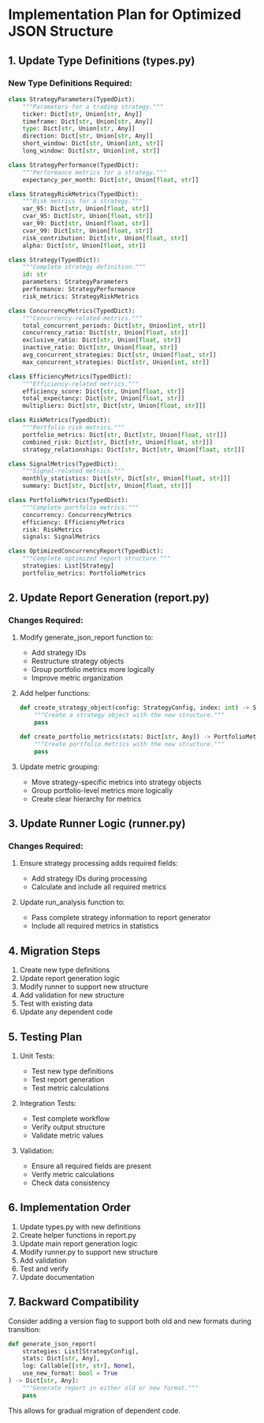 # Implementation Plan for Optimized JSON Structure

## 1. Update Type Definitions (types.py)

### New Type Definitions Required:

```python
class StrategyParameters(TypedDict):
    """Parameters for a trading strategy."""
    ticker: Dict[str, Union[str, Any]]
    timeframe: Dict[str, Union[str, Any]]
    type: Dict[str, Union[str, Any]]
    direction: Dict[str, Union[str, Any]]
    short_window: Dict[str, Union[int, str]]
    long_window: Dict[str, Union[int, str]]

class StrategyPerformance(TypedDict):
    """Performance metrics for a strategy."""
    expectancy_per_month: Dict[str, Union[float, str]]

class StrategyRiskMetrics(TypedDict):
    """Risk metrics for a strategy."""
    var_95: Dict[str, Union[float, str]]
    cvar_95: Dict[str, Union[float, str]]
    var_99: Dict[str, Union[float, str]]
    cvar_99: Dict[str, Union[float, str]]
    risk_contribution: Dict[str, Union[float, str]]
    alpha: Dict[str, Union[float, str]]

class Strategy(TypedDict):
    """Complete strategy definition."""
    id: str
    parameters: StrategyParameters
    performance: StrategyPerformance
    risk_metrics: StrategyRiskMetrics

class ConcurrencyMetrics(TypedDict):
    """Concurrency-related metrics."""
    total_concurrent_periods: Dict[str, Union[int, str]]
    concurrency_ratio: Dict[str, Union[float, str]]
    exclusive_ratio: Dict[str, Union[float, str]]
    inactive_ratio: Dict[str, Union[float, str]]
    avg_concurrent_strategies: Dict[str, Union[float, str]]
    max_concurrent_strategies: Dict[str, Union[int, str]]

class EfficiencyMetrics(TypedDict):
    """Efficiency-related metrics."""
    efficiency_score: Dict[str, Union[float, str]]
    total_expectancy: Dict[str, Union[float, str]]
    multipliers: Dict[str, Dict[str, Union[float, str]]]

class RiskMetrics(TypedDict):
    """Portfolio risk metrics."""
    portfolio_metrics: Dict[str, Dict[str, Union[float, str]]]
    combined_risk: Dict[str, Dict[str, Union[float, str]]]
    strategy_relationships: Dict[str, Dict[str, Union[float, str]]]

class SignalMetrics(TypedDict):
    """Signal-related metrics."""
    monthly_statistics: Dict[str, Dict[str, Union[float, str]]]
    summary: Dict[str, Dict[str, Union[float, str]]]

class PortfolioMetrics(TypedDict):
    """Complete portfolio metrics."""
    concurrency: ConcurrencyMetrics
    efficiency: EfficiencyMetrics
    risk: RiskMetrics
    signals: SignalMetrics

class OptimizedConcurrencyReport(TypedDict):
    """Complete optimized report structure."""
    strategies: List[Strategy]
    portfolio_metrics: PortfolioMetrics
```

## 2. Update Report Generation (report.py)

### Changes Required:

1. Modify generate_json_report function to:
   - Add strategy IDs
   - Restructure strategy objects
   - Group portfolio metrics more logically
   - Improve metric organization

2. Add helper functions:
   ```python
   def create_strategy_object(config: StrategyConfig, index: int) -> Strategy:
       """Create a strategy object with the new structure."""
       pass

   def create_portfolio_metrics(stats: Dict[str, Any]) -> PortfolioMetrics:
       """Create portfolio metrics with the new structure."""
       pass
   ```

3. Update metric grouping:
   - Move strategy-specific metrics into strategy objects
   - Group portfolio-level metrics more logically
   - Create clear hierarchy for metrics

## 3. Update Runner Logic (runner.py)

### Changes Required:

1. Ensure strategy processing adds required fields:
   - Add strategy IDs during processing
   - Calculate and include all required metrics

2. Update run_analysis function to:
   - Pass complete strategy information to report generator
   - Include all required metrics in statistics

## 4. Migration Steps

1. Create new type definitions
2. Update report generation logic
3. Modify runner to support new structure
4. Add validation for new structure
5. Test with existing data
6. Update any dependent code

## 5. Testing Plan

1. Unit Tests:
   - Test new type definitions
   - Test report generation
   - Test metric calculations

2. Integration Tests:
   - Test complete workflow
   - Verify output structure
   - Validate metric values

3. Validation:
   - Ensure all required fields are present
   - Verify metric calculations
   - Check data consistency

## 6. Implementation Order

1. Update types.py with new definitions
2. Create helper functions in report.py
3. Update main report generation logic
4. Modify runner.py to support new structure
5. Add validation
6. Test and verify
7. Update documentation

## 7. Backward Compatibility

Consider adding a version flag to support both old and new formats during transition:

```python
def generate_json_report(
    strategies: List[StrategyConfig],
    stats: Dict[str, Any],
    log: Callable[[str, str], None],
    use_new_format: bool = True
) -> Dict[str, Any]:
    """Generate report in either old or new format."""
    pass
```

This allows for gradual migration of dependent code.